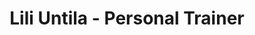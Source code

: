 ---
# preview details
layout: works-single
title: Lili Untila - Personal Trainer
category: Timp liber
category_slug: timp-liber
location: Craiova
location_slug: craiova
image: assets/img/logos/liliuntila.png
short_description: "Sedinte cu durata de 60 de minute, 8 sedinte/luna la pretul de 700 RON. Prima sedinta gratuit.
  <br> Educatie nutritionala personalizata gratuit." 

# full details
live_preview: 
info:
  - label: Reducere
    value: 10% reducere

  - label: Contact
    value: <a href="#" target="_blank">Website</a>


description1:
  show: yes
  title: "Sedinte cu durata de 60 de minute, 8 sedinte/luna la pretul de 700 RON. 
Prima sedinta gratuit.
  <br>Educatie nutritionala personalizata gratuit." 
  text: "<p>.</p>
  "

---